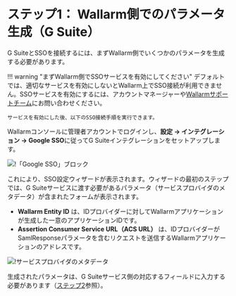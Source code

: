 [img-gsuite-sso-provider-wl]:   ../../../../images/admin-guides/configuration-guides/sso/gsuite/gsuite-sso-provider-wl.png
[img-sp-metadata]:              ../../../../images/admin-guides/configuration-guides/sso/gsuite/sp-metadata.png

[doc-setup-idp]:                setup-idp.ja.md

# ステップ1： Wallarm側でのパラメータ生成（G Suite）

G SuiteとSSOを接続するには、まずWallarm側でいくつかのパラメータを生成する必要があります。

!!! warning "まずWallarm側でSSOサービスを有効にしてください"
    デフォルトでは、適切なサービスを有効にしないとWallarm上でSSO接続が利用できません。SSOサービスを有効にするには、アカウントマネージャーや[Wallarmサポートチーム](mailto:support@wallarm.com)にお問い合わせください。

    サービスを有効にした後、以下のSSO接続手順を実行できます。

Wallarmコンソールに管理者アカウントでログインし、**設定 → インテグレーション → Google SSO**に従ってG Suiteインテグレーションをセットアップします。

![!「Google SSO」ブロック][img-gsuite-sso-provider-wl]

これにより、SSO設定ウィザードが表示されます。ウィザードの最初のステップでは、G Suiteサービスに渡す必要があるパラメータ（サービスプロバイダのメタデータ）が含まれたフォームが表示されます。
*   **Wallarm Entity ID** は、IDプロバイダーに対してWallarmアプリケーションが生成した一意のアプリケーションIDです。
*   **Assertion Consumer Service URL（ACS URL）** は、IDプロバイダーがSamlResponseパラメータを含むリクエストを送信するWallarmアプリケーションのアドレスです。

![!サービスプロバイダのメタデータ][img-sp-metadata]

生成されたパラメータは、G Suiteサービス側の対応するフィールドに入力する必要があります（[ステップ2][doc-setup-idp]参照）。